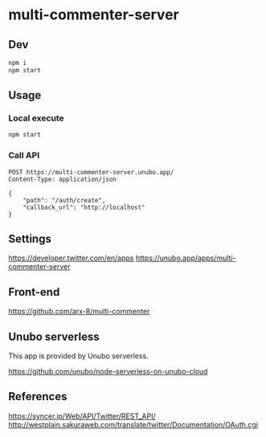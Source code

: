 # multi-commenter-server

## Dev

```sh
npm i
npm start
```

## Usage

### Local execute

```sh
npm start
```

### Call API

```http
POST https://multi-commenter-server.unubo.app/
Content-Type: application/json

{
    "path": "/auth/create",
    "callback_url": "http://localhost"
}
```

## Settings

<https://developer.twitter.com/en/apps>
<https://unubo.app/apps/multi-commenter-server>

## Front-end

<https://github.com/arx-8/multi-commenter>

## Unubo serverless

This app is provided by Unubo serverless.

<https://github.com/unubo/node-serverless-on-unubo-cloud>

## References

<https://syncer.jp/Web/API/Twitter/REST_API/>
<http://westplain.sakuraweb.com/translate/twitter/Documentation/OAuth.cgi>
